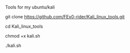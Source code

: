 Tools for my ubuntu/kali

git clone https://github.com/FEx0-rider/Kali_linux_tools.git

cd Kali_linux_tools

chmod +x kali.sh

./kali.sh
